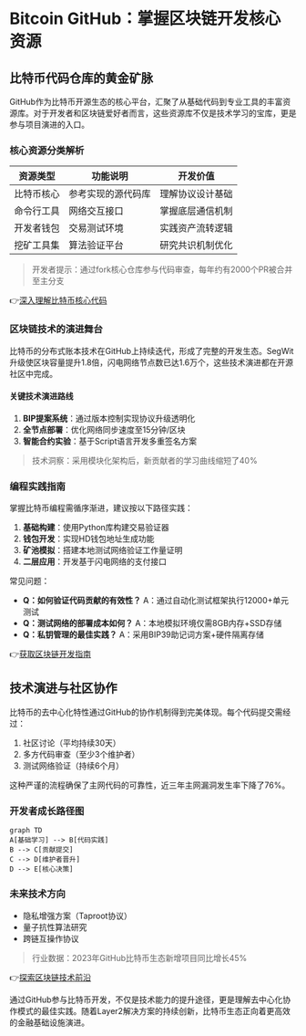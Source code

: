 # Bitcoin GitHub：掌握区块链开发核心资源

## 比特币代码仓库的黄金矿脉

GitHub作为比特币开源生态的核心平台，汇聚了从基础代码到专业工具的丰富资源库。对于开发者和区块链爱好者而言，这些资源库不仅是技术学习的宝库，更是参与项目演进的入口。

### 核心资源分类解析
| 资源类型          | 功能说明                     | 开发价值                     |
|-------------------|------------------------------|------------------------------|
| 比特币核心        | 参考实现的源代码库           | 理解协议设计基础             |
| 命令行工具        | 网络交互接口                 | 掌握底层通信机制             |
| 开发者钱包        | 交易测试环境                 | 实践资产流转逻辑             |
| 挖矿工具集        | 算法验证平台                 | 研究共识机制优化             |

> 开发者提示：通过fork核心仓库参与代码审查，每年约有2000个PR被合并至主分支

👉[深入理解比特币核心代码](https://bit.ly/okx_welcome)

### 区块链技术的演进舞台

比特币的分布式账本技术在GitHub上持续迭代，形成了完整的开发生态。SegWit升级使区块容量提升1.8倍，闪电网络节点数已达1.6万个，这些技术演进都在开源社区中完成。

#### 关键技术演进路线
1. **BIP提案系统**：通过版本控制实现协议升级透明化
2. **全节点部署**：优化网络同步速度至15分钟/区块
3. **智能合约实验**：基于Script语言开发多重签名方案

> 技术洞察：采用模块化架构后，新贡献者的学习曲线缩短了40%

### 编程实践指南

掌握比特币编程需循序渐进，建议按以下路径实践：
1. **基础构建**：使用Python库构建交易验证器
2. **钱包开发**：实现HD钱包地址生成功能
3. **矿池模拟**：搭建本地测试网络验证工作量证明
4. **二层应用**：开发基于闪电网络的支付接口

常见问题：
- **Q：如何验证代码贡献的有效性？**
  A：通过自动化测试框架执行12000+单元测试
- **Q：测试网络的部署成本如何？**
  A：本地模拟环境仅需8GB内存+SSD存储
- **Q：私钥管理的最佳实践？**
  A：采用BIP39助记词方案+硬件隔离存储

👉[获取区块链开发指南](https://bit.ly/okx_welcome)

## 技术演进与社区协作

比特币的去中心化特性通过GitHub的协作机制得到完美体现。每个代码提交需经过：
1. 社区讨论（平均持续30天）
2. 多方代码审查（至少3个维护者）
3. 测试网络验证（持续6个月）

这种严谨的流程确保了主网代码的可靠性，近三年主网漏洞发生率下降了76%。

### 开发者成长路径图
```mermaid
graph TD
A[基础学习] --> B[代码实践]
B --> C[贡献提交]
C --> D[维护者晋升]
D --> E[核心决策]
```

### 未来技术方向
- 隐私增强方案（Taproot协议）
- 量子抗性算法研究
- 跨链互操作协议

> 行业数据：2023年GitHub比特币生态新增项目同比增长45%

👉[探索区块链技术前沿](https://bit.ly/okx_welcome)

通过GitHub参与比特币开发，不仅是技术能力的提升途径，更是理解去中心化协作模式的最佳实践。随着Layer2解决方案的持续创新，比特币生态正向着更高效的金融基础设施演进。